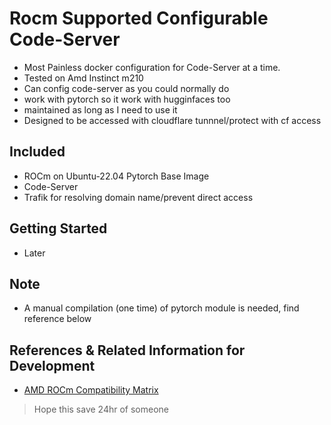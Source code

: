 # Rocm Supported Configurable Code-Server
- Most Painless docker configuration for Code-Server at a time.
- Tested on Amd Instinct m210
- Can config code-server as you could normally do
- work with pytorch so it work with hugginfaces too
- maintained as long as I need to use it
- Designed to be accessed with cloudflare tunnnel/protect with cf access

## Included
- ROCm on Ubuntu-22.04 Pytorch Base Image
- Code-Server
- Trafik for resolving domain name/prevent direct access

## Getting Started
- Later

## Note
- A manual compilation (one time) of pytorch module is needed, find reference below

## References & Related Information for Development
- [AMD ROCm Compatibility Matrix](https://rocm.docs.amd.com/en/latest/compatibility/compatibility-matrix.html)

> Hope this save 24hr of someone
